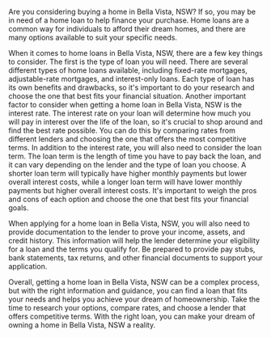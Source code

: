 Are you considering buying a home in Bella Vista, NSW? If so, you may be in need of a home loan to help finance your purchase. Home loans are a common way for individuals to afford their dream homes, and there are many options available to suit your specific needs.


When it comes to home loans in Bella Vista, NSW, there are a few key things to consider. The first is the type of loan you will need. There are several different types of home loans available, including fixed-rate mortgages, adjustable-rate mortgages, and interest-only loans. Each type of loan has its own benefits and drawbacks, so it's important to do your research and choose the one that best fits your financial situation.
  Another important factor to consider when getting a home loan in Bella Vista, NSW is the interest rate. The interest rate on your loan will determine how much you will pay in interest over the life of the loan, so it's crucial to shop around and find the best rate possible. You can do this by comparing rates from different lenders and choosing the one that offers the most competitive terms.
  In addition to the interest rate, you will also need to consider the loan term. The loan term is the length of time you have to pay back the loan, and it can vary depending on the lender and the type of loan you choose. A shorter loan term will typically have higher monthly payments but lower overall interest costs, while a longer loan term will have lower monthly payments but higher overall interest costs. It's important to weigh the pros and cons of each option and choose the one that best fits your financial goals.


  When applying for a home loan in Bella Vista, NSW, you will also need to provide documentation to the lender to prove your income, assets, and credit history. This information will help the lender determine your eligibility for a loan and the terms you qualify for. Be prepared to provide pay stubs, bank statements, tax returns, and other financial documents to support your application.


  Overall, getting a home loan in Bella Vista, NSW can be a complex process, but with the right information and guidance, you can find a loan that fits your needs and helps you achieve your dream of homeownership. Take the time to research your options, compare rates, and choose a lender that offers competitive terms. With the right loan, you can make your dream of owning a home in Bella Vista, NSW a reality.

 

